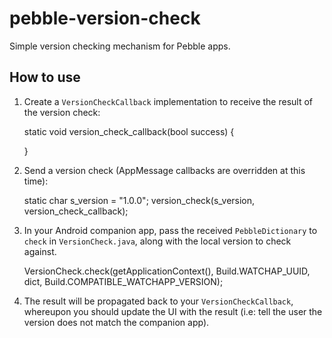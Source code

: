 # pebble-version-check

Simple version checking mechanism for Pebble apps.

## How to use

1. Create a `VersionCheckCallback` implementation to receive the result of the
   version check:

    static void version_check_callback(bool success) {
      
    }

2. Send a version check (AppMessage callbacks are overridden at this time):

    static char s_version = "1.0.0";
    version_check(s_version, version_check_callback);

3. In your Android companion app, pass the received `PebbleDictionary` to
   `check` in `VersionCheck.java`, along with the local version to check against.

    VersionCheck.check(getApplicationContext(), Build.WATCHAP_UUID, dict, Build.COMPATIBLE_WATCHAPP_VERSION);

4. The result will be propagated back to your `VersionCheckCallback`, whereupon
   you should update the UI with the result (i.e: tell the user the version does
   not match the companion app).